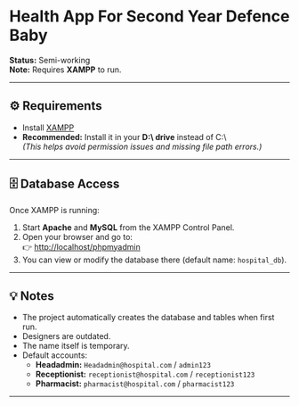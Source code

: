 # Health App For Second Year Defence Baby

**Status:** Semi-working  
**Note:** Requires **XAMPP** to run.

---

## ⚙️ Requirements
- Install [XAMPP](https://www.apachefriends.org/index.html)  
- **Recommended:** Install it in your **D:\ drive** instead of C:\  
  *(This helps avoid permission issues and missing file path errors.)*

---

## 🗄️ Database Access
Once XAMPP is running:
1. Start **Apache** and **MySQL** from the XAMPP Control Panel.  
2. Open your browser and go to:  
   👉 [http://localhost/phpmyadmin](http://localhost/phpmyadmin)  
3. You can view or modify the database there (default name: `hospital_db`).

---

## 💡 Notes
- The project automatically creates the database and tables when first run.  
- Designers are outdated.
- The name itself is temporary.
- Default accounts:  
  - **Headadmin:** `Headadmin@hospital.com` / `admin123`  
  - **Receptionist:** `receptionist@hospital.com` / `receptionist123`  
  - **Pharmacist:** `pharmacist@hospital.com` / `pharmacist123`

---
